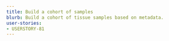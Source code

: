 ```yaml
---
title: Build a cohort of samples
blurb: Build a cohort of tissue samples based on metadata.
user-stories:
- USERSTORY-81
---
```

